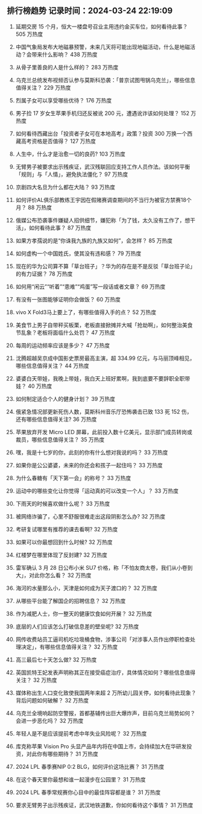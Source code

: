 
## 排行榜趋势 记录时间：2024-03-24 22:19:09
  
  1. 延期交房 15 个月，恒大一楼盘号召业主用违约金买车位，如何看待此事？ 505 万热度
    
  2. 中国气象局发布大地磁暴预警，未来几天将可能出现地磁活动，什么是地磁活动？会带来什么影响？ 438 万热度
    
  3. 从骨子里善良的人是什么样的？ 283 万热度
    
  4. 乌克兰总统发布视频否认参与莫斯科恐袭：「普京试图甩锅乌克兰」，哪些信息值得关注？ 229 万热度
    
  5. 烈属子女可以享受哪些优待？ 176 万热度
    
  6. 男子捡 17 岁女生苹果手机归还反被讹 200 元，遭遇讹诈该如何处理？ 152 万热度
    
  7. 如何看待西藏出台「投资者子女可在本地高考」政策？投资 300 万换一个西藏高考资格是否值得？ 127 万热度
    
  8. 人生中，什么才是治愈一切的良药? 103 万热度
    
  9. 无臂男子被要求出示残疾证，武汉残联回应支持工作人员作法。该如何平衡「规则」与「人情」，避免执法僵化？ 97 万热度
    
  10. 京剧四大名旦为什么都在大陆？ 93 万热度
    
  11. 如何评价AL俱乐部教练王宇因在假赌赛调查期间的不当行为被官方禁赛18个月？ 88 万热度
    
  12. 俄媒公布恐袭事件嫌疑人招供细节，嫌犯称「为了钱，太久没有工作了，想干活」，如何看待此事？ 87 万热度
    
  13. 如果方孝孺说的是“你诛我九族的九族又如何”，会怎样？ 85 万热度
    
  14. 如何虚构一个中国姓氏，使其没有违和感？ 79 万热度
    
  15. 现在的华为公司算不算「草台班子」？华为的存在是不是反驳「草台班子论」的有力证据？ 78 万热度
    
  16. 如何用“闲云”“听着”“患难”“鸡蛋”写一段话或者文章？ 69 万热度
    
  17. 有没有一张图能够证明你会做饭？ 60 万热度
    
  18. vivo X Fold3马上要上了，有哪些值得入手的点？ 52 万热度
    
  19. 美食节上男子自带秤买板栗，老板直接掀摊并大喊「抢劫啊」，如何整治美食节乱象？老板将面临什么处罚？ 47 万热度
    
  20. 每周的运动频率应该是多少？ 47 万热度
    
  21. 沈腾超越吴京成中国影史票房最高主演，超 334.99 亿元，与马丽顶峰相见，哪些信息值得关注？ 44 万热度
    
  22. 婆婆白天带娃，我晚上带娃，我白天上班好累啊，我到底要不要辞职全职带娃？ 40 万热度
    
  23. 如何制定适合个人的健身计划？ 39 万热度
    
  24. 俄紧急情况部更新死伤人数，莫斯科州音乐厅恐怖袭击已致 133 死 152 伤，还有哪些信息值得关注? 36 万热度
    
  25. 苹果放弃开发 Micro LED 屏幕，此前投入数十亿美元，显示部门成员转岗或裁员，哪些信息值得关注？ 35 万热度
    
  26. 嘿，我是十七岁的你，此刻的你有什么想对我说的吗？ 33 万热度
    
  27. 如果你是公公婆婆，未来的你还会和孩子一起住吗？ 33 万热度
    
  28. 为什么春糖有「天下第一会」的称号？ 33 万热度
    
  29. 运动中的哪些变化让你觉得「运动真的可以改变一个人」？ 33 万热度
    
  30. 下雨天的时候喜欢做什么呢？ 33 万热度
    
  31. 被网络诈骗了，心里不舒服很难走出这段阴影怎么办? 32 万热度
    
  32. 考研复试哪里有推荐的课去看啊? 32 万热度
    
  33. 如果可以你最想回到什么时候? 32 万热度
    
  34. 红楼梦在哪里体现了反封建? 32 万热度
    
  35. 雷军确认 3 月 28 日公布小米 SU7 价格，称「不怕友商太卷，我们从小卷到大」，对此你怎么看？ 32 万热度
    
  36. 海河的水量那么小，天津是如何成为天子渡口的？ 32 万热度
    
  37. 从哪些平台能了解国企的招聘信息？ 32 万热度
    
  38. 作为减肥人士，你一整天的健康饮食如何开展？ 32 万热度
    
  39. 底层的人们应该怎么打破信息差的壁垒呢? 32 万热度
    
  40. 网传收费站员工逼司机吃垃圾桶食物，涉事公司「对涉事人员作出停职检查处理决定」，有哪些信息值得关注？ 32 万热度
    
  41. 高三最后七十天怎么做? 32 万热度
    
  42. 英国凯特王妃发表声明称其正在接受癌症治疗，具体情况如何？哪些信息值得关注？ 32 万热度
    
  43. 媒体称出生人口变化致使我国两年来超 2 万所幼儿园关停，如何看待此现象？背后问题如何破解？ 32 万热度
    
  44. 乌克兰全境响起防空警报，首都基辅传出巨大爆炸声，目前乌克兰局势如何？会进一步恶化吗？ 32 万热度
    
  45. 年轻人是不是应该提前考虑中年失业风险呢？ 32 万热度
    
  46. 库克称苹果 Vision Pro 头显产品年内将在中国上市，会持续加大在华研发投资，对此你有哪些期待？ 31 万热度
    
  47. 2024 LPL 春季赛NIP 0:2 BLG，如何评价这场比赛？ 31 万热度
    
  48. 在这个春天里你最想和谁一起漫步在公园里？ 31 万热度
    
  49. 2024 LPL 春季常规赛你心目中的最佳阵容都是谁？ 31 万热度
    
  50. 要求无臂男子出示残疾证，武汉地铁道歉，你如何看待这个事情？ 31 万热度
    